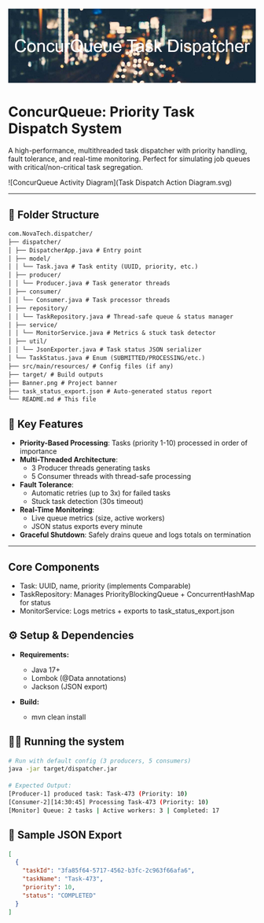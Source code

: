 ![ConcurQueue Banner](Banner.png)

# ConcurQueue: Priority Task Dispatch System

A high-performance, multithreaded task dispatcher with priority handling, fault tolerance, and real-time monitoring. Perfect for simulating job queues with critical/non-critical task segregation.

![ConcurQueue Activity Diagram](Task Dispatch Action Diagram.svg)

---

## 📂 Folder Structure

```markdown
com.NovaTech.dispatcher/
├── dispatcher/
│ ├── DispatcherApp.java # Entry point
│ ├── model/
│ │ └── Task.java # Task entity (UUID, priority, etc.)
│ ├── producer/
│ │ └── Producer.java # Task generator threads
│ ├── consumer/
│ │ └── Consumer.java # Task processor threads
│ ├── repository/
│ │ └── TaskRepository.java # Thread-safe queue & status manager
│ ├── service/
│ │ └── MonitorService.java # Metrics & stuck task detector
│ ├── util/
│ │ └── JsonExporter.java # Task status JSON serializer
│ └── TaskStatus.java # Enum (SUBMITTED/PROCESSING/etc.)
├── src/main/resources/ # Config files (if any)
├── target/ # Build outputs
├── Banner.png # Project banner
├── task_status_export.json # Auto-generated status report
└── README.md # This file
```

## 🚀 Key Features
- **Priority-Based Processing**: Tasks (priority 1-10) processed in order of importance
- **Multi-Threaded Architecture**:
    - 3 Producer threads generating tasks
    - 5 Consumer threads with thread-safe processing
- **Fault Tolerance**:
    - Automatic retries (up to 3x) for failed tasks
    - Stuck task detection (30s timeout)
- **Real-Time Monitoring**:
    - Live queue metrics (size, active workers)
    - JSON status exports every minute
- **Graceful Shutdown**: Safely drains queue and logs totals on termination

---

## Core Components
- Task: UUID, name, priority (implements Comparable)
- TaskRepository: Manages PriorityBlockingQueue + ConcurrentHashMap for status
- MonitorService: Logs metrics + exports to task_status_export.json

## ⚙️ Setup & Dependencies
- **Requirements:**
  - Java 17+
  - Lombok (@Data annotations)
  - Jackson (JSON export)

- **Build:**
  - mvn clean install

## 🏃‍♀️ Running the system
 ```bash
 # Run with default config (3 producers, 5 consumers)
java -jar target/dispatcher.jar

# Expected Output:
[Producer-1] produced task: Task-473 (Priority: 10)
[Consumer-2][14:30:45] Processing Task-473 (Priority: 10)
[Monitor] Queue: 2 tasks | Active workers: 3 | Completed: 17
```

## 📄 Sample JSON Export
```json
[
  {
    "taskId": "3fa85f64-5717-4562-b3fc-2c963f66afa6",
    "taskName": "Task-473",
    "priority": 10,
    "status": "COMPLETED"
  }
]
```